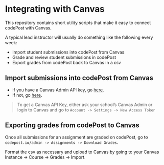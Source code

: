 # Integrating with Canvas

This repository contains short utility scripts that make it easy to connect codePost with Canvas.

A typical lead instructor will usually do something like the following every week:

- Import student submissions into codePost from Canvas
- Grade and review student submissions in codePost
- Export grades from codePost back to Canvas in a csv

## Import submissions into codePost from Canvas

- If you have a Canvas Admin API key, go [here](https://github.com/codepost-io/integration-canvas/tree/master/A_ImportingWithAPIKey).
- If not, go [here](https://github.com/codepost-io/integration-canvas/tree/master/B_ImportingWithoutAPIKey).

> To get a Canvas API Key, either ask your school’s Canvas Admin or login to Canvas and go to `Account -> Settings -> New Access Token`

## Exporting grades from codePost to Canvas

Once all submissions for an assignment are graded on codePost, go to `codepost.io/admin -> Assignments -> Download Grades`.

Format the csv as necessary and upload to Canvas by going to your Canvas Instance -> Course -> Grades -> Import.
